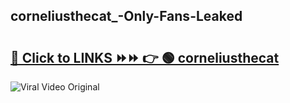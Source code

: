 
 ## corneliusthecat_-Only-Fans-Leaked

# <h2><a href="https://clipsfans.com/corneliusthecat_&ref=git">🔗 Click to LINKS ⏩⏩ 👉 🟢 corneliusthecat  </a></h2>

<a href="https://clipsfans.com/corneliusthecat_&ref=git" rel="nofollow" data-target="animated-image.originalLink"><img src="https://i.ibb.co.com/xMMVF88/686577567.gif" alt="Viral Video Original" style="max-width: 100%; display: inline-block;" data-target="animated-image.originalImage"></a>
